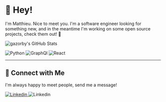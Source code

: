 # 👋 Hey!

I'm Matthieu. Nice to meet you. I'm a software engineer looking for something new, and in the meantime I'm working on some open source projects, check them out! 🤞

![gazorby's GitHub Stats](https://github-readme-stats.vercel.app/api?username=gazorby&show_icons=true&theme=radical&custom_title=Gazorby's%20Github%20Stats)

<p>
  <img alt="Python" src="https://img.shields.io/badge/Python-1572B6?logo=python&logoColor=white&style=for-the-badge" />
  <img alt="GraphQl" src="https://img.shields.io/badge/GraphQL-E10098?logo=graphql&logoColor=white&style=for-the-badge" />
  <img alt="React" src="https://img.shields.io/badge/Fish shell-61DAFB?&style=for-the-badge" />
</p>


---

## 🤝 Connect with Me

I'm always happy to meet people, send me a message!

<p>
<a href="https://www.linkedin.com/in/matthieu-m-09361810b/">
  <img alt="Linkedin" src="https://img.shields.io/badge/linkedin-0077B5?logo=linkedin&logoColor=white&style=for-the-badge" />
</a>

<a>
  <img alt="Linkedin" src="https://img.shields.io/badge/Discord-Gazorby_6058-7289da?logo=discord&logoColor=white&style=for-the-badge" />
</a>
</p>
